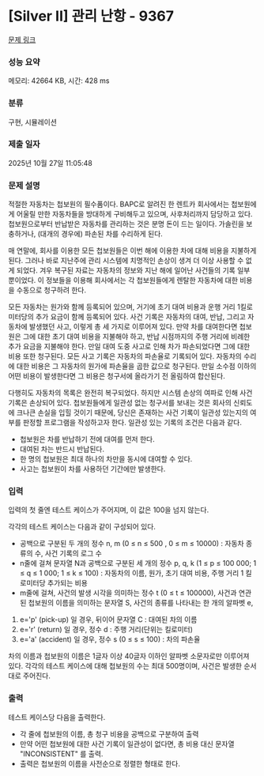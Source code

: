 # [Silver II] 관리 난항 - 9367 

[문제 링크](https://www.acmicpc.net/problem/9367) 

### 성능 요약

메모리: 42664 KB, 시간: 428 ms

### 분류

구현, 시뮬레이션

### 제출 일자

2025년 10월 27일 11:05:48

### 문제 설명

<p>적절한 자동차는 첩보원의 필수품이다. BAPC로 알려진 한 렌트카 회사에서는 첩보원에게 어울릴 만한 자동차들을 방대하게 구비해두고 있으며, 사후처리까지 담당하고 있다. 첩보원으로부터 반납받은 자동차를 관리하는 것은 분명 돈이 드는 일이다. 가솔린을 보충하거나, (대개의 경우에) 파손된 차를 수리하게 된다.</p>

<p>매 연말에, 회사를 이용한 모든 첩보원들은 이번 해에 이용한 차에 대해 비용을 지불하게 된다. 그러나 바로 지난주에 관리 시스템에 치명적인 손상이 생겨 더 이상 사용할 수 없게 되었다. 겨우 복구된 자료는 자동차의 정보와 지난 해에 일어난 사건들의 기록 일부 뿐이었다. 이 정보들을 이용해 회사에서는 각 첩보원들에게 렌탈한 자동차에 대한 비용을 수동으로 청구하려 한다.</p>

<p>모든 자동차는 원가와 함께 등록되어 있으며, 거기에 초기 대여 비용과 운행 거리 1킬로미터당의 추가 요금이 함께 등록되어 있다. 사건 기록은 자동차의 대여, 반납, 그리고 자동차에 발생했던 사고, 이렇게 총 세 가지로 이루어져 있다. 만약 차를 대여한다면 첩보원은 그에 대한 초기 대여 비용을 지불해야 하고, 반납 시점까지의 주행 거리에 비례한 추가 요금을 지불해야 한다. 만일 대여 도중 사고로 인해 차가 파손되었다면 그에 대한 비용 또한 청구된다. 모든 사고 기록은 자동차의 파손율로 기록되어 있다. 자동차의 수리에 대한 비용은 그 자동차의 원가에 파손율을 곱한 값으로 청구된다. 만일 소수점 이하의 어떤 비용이 발생한다면 그 비용은 청구서에 올라가기 전 올림하여 합산된다.</p>

<p>다행히도 자동차의 목록은 완전히 복구되었다. 하지만 시스템 손상의 여파로 인해 사건 기록은 손상되어 있다. 첩보원들에게 일관성 없는 청구서를 보내는 것은 회사의 신뢰도에 크나큰 손실을 입힐 것이기 때문에, 당신은 존재하는 사건 기록이 일관성 있는지의 여부를 판정할 프로그램을 작성하고자 한다. 일관성 있는 기록의 조건은 다음과 같다. </p>

<ul>
	<li>첩보원은 차를 반납하기 전에 대여를 먼저 한다.</li>
	<li>대여된 차는 반드시 반납된다.</li>
	<li>한 명의 첩보원은 최대 하나의 차만을 동시에 대여할 수 있다.</li>
	<li>사고는 첩보원이 차를 사용하던 기간에만 발생한다.</li>
</ul>

### 입력 

 <p>입력의 첫 줄엔 테스트 케이스가 주어지며, 이 값은 100을 넘지 않는다.</p>

<p>각각의 테스트 케이스는 다음과 같이 구성되어 있다.</p>

<ul>
	<li>공백으로 구분된 두 개의 정수 n, m (0 ≤ n ≤ 500 , 0 ≤ m ≤ 10000) : 자동차 종류의 수, 사건 기록의 로그 수</li>
	<li>n줄에 걸쳐 문자열 N과 공백으로 구분된 세 개의 정수 p, q, k (1 ≤ p ≤ 100 000; 1 ≤ q ≤ 1 000; 1 ≤ k ≤ 100) : 자동차의 이름, 원가, 초기 대여 비용, 주행 거리 1 킬로미터당 추가되는 비용</li>
	<li>m줄에 걸쳐, 사건의 발생 시각을 의미하는 정수 t (0 ≤ t ≤ 100000), 사건과 연관된 첩보원의 이름을 의미하는 문자열 S, 사건의 종류를 나타내는 한 개의 알파벳 e, </li>
</ul>

<ol>
	<li>e='p' (pick-up) 일 경우, 뒤이어 문자열 C : 대여된 차의 이름</li>
	<li>e='r' (return) 일 경우, 정수 d : 주행 거리(단위는 킬로미터)</li>
	<li>e='a' (accident) 일 경우, 정수 s (0 ≤ s ≤ 100) : 차의 파손율</li>
</ol>

<p>차의 이름과 첩보원의 이름은 1글자 이상 40글자 이하인 알파벳 소문자로만 이루어져 있다. 각각의 테스트 케이스에 대해 첩보원의 수는 최대 500명이며, 사건은 발생한 순서대로 주어진다.</p>

### 출력 

 <p>테스트 케이스당 다음을 출력한다.</p>

<ul>
	<li>각 줄에 첩보원의 이름, 총 청구 비용을 공백으로 구분하여 출력</li>
	<li>만약 어떤 첩보원에 대한 사건 기록이 일관성이 없다면, 총 비용 대신 문자열 "INCONSISTENT" 를 출력.</li>
	<li>출력은 첩보원의 이름을 사전순으로 정렬한 형태로 한다.</li>
</ul>

